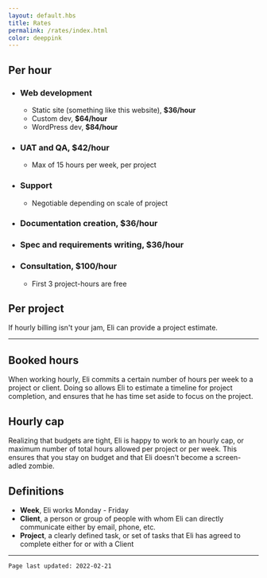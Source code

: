 ```yaml
--- 
layout: default.hbs
title: Rates
permalink: /rates/index.html
color: deeppink
--- 
```


## Per hour

- ### Web development
    - Static site (something like this website), **$36/hour**
    - Custom dev, **$64/hour**
    - WordPress dev, **$84/hour**
- ### UAT and QA, **$42/hour** 
	- Max of 15 hours per week, per project
- ### Support
	- Negotiable depending on scale of project
- ### Documentation creation, **$36/hour** 
- ### Spec and requirements writing, **$36/hour**
- ### Consultation, **$100/hour**
	- First 3 project-hours are free


## Per project

If hourly billing isn't your jam, Eli can provide a project estimate. 


***


## Booked hours

When working hourly, Eli commits a certain number of hours per week to a project or client. Doing so allows Eli to estimate a timeline for project completion, and ensures that he has time set aside to focus on the project.


## Hourly cap

Realizing that budgets are tight, Eli is happy to work to an hourly cap, or maximum number of total hours allowed per project or per week. This ensures that you stay on budget and that Eli doesn't become a screen-adled zombie.


## Definitions 

- **Week**, Eli works Monday - Friday
- **Client**, a person or group of people with whom Eli can directly communicate either by email, phone, etc.
- **Project**, a clearly defined task, or set of tasks that Eli has agreed to complete either for or with a Client


***


`Page last updated: 2022-02-21`


